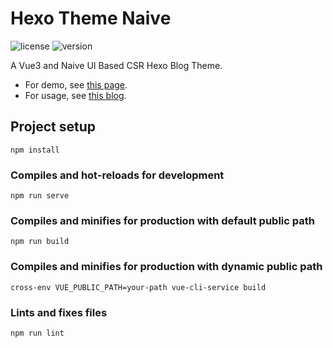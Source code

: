 # Hexo Theme Naive

![license](https://img.shields.io/github/license/Chenrt-ggx/HexoThemeNaive)
![version](https://img.shields.io/github/package-json/v/Chenrt-ggx/HexoThemeNaive)

A Vue3 and Naive UI Based CSR Hexo Blog Theme.

- For demo, see [this page](https://chenrt-ggx.github.io/HexoDemoNaive).
- For usage, see [this blog](https://chenrt-ggx.github.io/category/Hexo).

## Project setup

```
npm install
```

### Compiles and hot-reloads for development

```
npm run serve
```

### Compiles and minifies for production with default public path

```
npm run build
```

### Compiles and minifies for production with dynamic public path

```
cross-env VUE_PUBLIC_PATH=your-path vue-cli-service build
```

### Lints and fixes files

```
npm run lint
```
